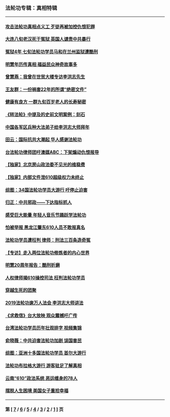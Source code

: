 ### 法轮功专辑：真相特辑
---
#### [攻击法轮功真相点义工 歹徒再被加控仇恨犯罪](../../pages/nf4389/n13601019.md?04070430) 
#### [大连八旬老汉死于冤狱 英国人谴责中共暴行](../../pages/nf4389/n13480118.md?04070430) 
#### [冤狱4年 七旬法轮功学员马和在兰州监狱遭酷刑](../../pages/nf4389/n13304688.md?04070430) 
#### [明慧年历传真相 福益民众神奇故事多](../../pages/nf4389/n13294545.md?04070430) 
#### [曾慧燕：我曾在世贸大楼专访李洪志先生](../../pages/nf4389/n12898729.md?04070430) 
#### [王友群：一份祸害22年的所谓“绝密文件”](../../pages/nf4389/n12871750.md?04070430) 
#### [健康有良方 一群九旬百岁老人的长寿秘密](../../pages/nf4389/n12847475.md?04070430) 
#### [《转法轮》中提及的史前文明案例：刻石](../../pages/nf4389/n12758577.md?04070430) 
#### [中国各军区兵种大法弟子给李洪志大师拜年](../../pages/nf4389/n12750047.md?04070430) 
#### [田云：国际抗共大潮起 华人感谢法轮功](../../pages/nf4389/n12357708.md?04070430) 
#### [台法轮功律师团吁澳媒ABC：下架煽动仇恨报导](../../pages/nf4389/n12279917.md?04070430) 
#### [【独家】北京房山政法委不见光的维稳费](../../pages/nf4389/n12031979.md?04070430) 
#### [【独家】内部文件泄610超级权力未终止](../../pages/nf4389/n12023895.md?04070430) 
#### [组图：34国法轮功学员大游行 吁停止迫害](../../pages/nf4389/n11492658.md?04070430) 
#### [归正：中共邪政——下达指标抓人](../../pages/nf4389/n11474770.md?04070430) 
#### [感受巨大能量 年轻人音乐节踊跃学法轮功](../../pages/nf4389/n11441981.md?04070430) 
#### [怕被举报 黑龙江肇东610人员不敢报真名](../../pages/nf4389/n11436499.md?04070430) 
#### [法轮功学员遭枉判 律师：刑法三百条造奇冤](../../pages/nf4389/n11433943.md?04070430) 
#### [【专访】走入两位法轮功修炼者的内心世界](../../pages/nf4389/n11415623.md?04070430) 
#### [明慧20周年报告：酷刑折磨](../../pages/nf4389/n11387954.md?04070430) 
#### [人权律师揭610操控司法 枉判法轮功学员](../../pages/nf4389/n11313370.md?04070430) 
#### [穿越生死的团聚](../../pages/nf4389/n11258922.md?04070430) 
#### [2019法轮功逾万人法会 李洪志大师讲法](../../pages/nf4389/n11265303.md?04070430) 
#### [《求救信》台大放映 观众震撼吁广传](../../pages/nf4389/n10922251.md?04070430) 
#### [台湾法轮功学员历年壮观排字 视频集锦](../../pages/nf4389/n10878789.md?04070430) 
#### [俞晓薇：中共迫害法轮功加剧 误国害民](../../pages/nf4389/n10859260.md?04070430) 
#### [组图：亚洲十多国法轮功学员 首尔大游行](../../pages/nf4389/n10781149.md?04070430) 
#### [法轮功布拉格大游行 游客驻足了解真相](../../pages/nf4389/n10749360.md?04070430) 
#### [云南“610”政法系统 恶运缠身的78人](../../pages/nf4389/n10747534.md?04070430) 
#### [摆脱人生困境 美国女子重拾幸福](../../pages/nf4389/n10688678.md?04070430) 

---
#### 第 [ [7](./7.md?04070430) / [6](./6.md?04070430) / [5](./5.md?04070430) / [4](./4.md?04070430) / [3](./3.md?04070430) / [2](./2.md?04070430) / [1](./1.md?04070430) ] 页
